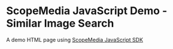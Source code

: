 ScopeMedia JavaScript Demo - Similar Image Search
=====
A demo HTML page using [ScopeMedia JavaScript SDK](https://github.com/ScopeMediaInc/javascript-sdk)
